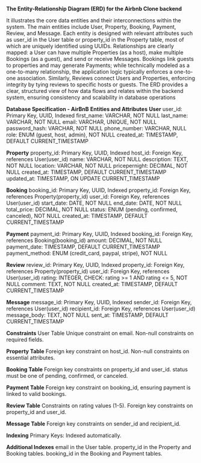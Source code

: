 **The Entity-Relationship Diagram (ERD) for the Airbnb Clone backend** 

It illustrates the core data entities and their interconnections within the system. The main entities include User, Property, Booking, Payment, Review, and Message. Each entity is designed with relevant attributes such as user_id in the User table or property_id in the Property table, most of which are uniquely identified using UUIDs. Relationships are clearly mapped: a User can have multiple Properties (as a host), make multiple Bookings (as a guest), and send or receive Messages. Bookings link guests to properties and may generate Payments; while technically modeled as a one-to-many relationship, the application logic typically enforces a one-to-one association. Similarly, Reviews connect Users and Properties, enforcing integrity by tying reviews to specific hosts or guests. The ERD provides a clear, structured view of how data flows and relates within the backend system, ensuring consistency and scalability in database operations

**Database Specification - AirBnB**
**Entities and Attributes**
**User**
user_id: Primary Key, UUID, Indexed
first_name: VARCHAR, NOT NULL
last_name: VARCHAR, NOT NULL
email: VARCHAR, UNIQUE, NOT NULL
password_hash: VARCHAR, NOT NULL
phone_number: VARCHAR, NULL
role: ENUM (guest, host, admin), NOT NULL
created_at: TIMESTAMP, DEFAULT CURRENT_TIMESTAMP

**Property**
property_id: Primary Key, UUID, Indexed
host_id: Foreign Key, references User(user_id)
name: VARCHAR, NOT NULL
description: TEXT, NOT NULL
location: VARCHAR, NOT NULL
pricepernight: DECIMAL, NOT NULL
created_at: TIMESTAMP, DEFAULT CURRENT_TIMESTAMP
updated_at: TIMESTAMP, ON UPDATE CURRENT_TIMESTAMP

**Booking**
booking_id: Primary Key, UUID, Indexed
property_id: Foreign Key, references Property(property_id)
user_id: Foreign Key, references User(user_id)
start_date: DATE, NOT NULL
end_date: DATE, NOT NULL
total_price: DECIMAL, NOT NULL
status: ENUM (pending, confirmed, canceled), NOT NULL
created_at: TIMESTAMP, DEFAULT CURRENT_TIMESTAMP

**Payment**
payment_id: Primary Key, UUID, Indexed
booking_id: Foreign Key, references Booking(booking_id)
amount: DECIMAL, NOT NULL
payment_date: TIMESTAMP, DEFAULT CURRENT_TIMESTAMP
payment_method: ENUM (credit_card, paypal, stripe), NOT NULL

**Review**
review_id: Primary Key, UUID, Indexed
property_id: Foreign Key, references Property(property_id)
user_id: Foreign Key, references User(user_id)
rating: INTEGER, CHECK: rating >= 1 AND rating <= 5, NOT NULL
comment: TEXT, NOT NULL
created_at: TIMESTAMP, DEFAULT CURRENT_TIMESTAMP

**Message**
message_id: Primary Key, UUID, Indexed
sender_id: Foreign Key, references User(user_id)
recipient_id: Foreign Key, references User(user_id)
message_body: TEXT, NOT NULL
sent_at: TIMESTAMP, DEFAULT CURRENT_TIMESTAMP

**Constraints**
User Table
Unique constraint on email.
Non-null constraints on required fields.

**Property Table**
Foreign key constraint on host_id.
Non-null constraints on essential attributes.

**Booking Table**
Foreign key constraints on property_id and user_id.
status must be one of pending, confirmed, or canceled.

**Payment Table**
Foreign key constraint on booking_id, ensuring payment is linked to valid bookings.

**Review Table**
Constraints on rating values (1-5).
Foreign key constraints on property_id and user_id.

**Message Table**
Foreign key constraints on sender_id and recipient_id.

**Indexing**
Primary Keys: Indexed automatically.

**Additional Indexes**
email in the User table.
property_id in the Property and Booking tables.
booking_id in the Booking and Payment tables.